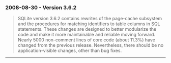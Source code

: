 ### 2008\-08\-30 \- Version 3\.6\.2


> SQLite version 3\.6\.2 contains rewrites of the page\-cache subsystem and
>  the procedures for matching identifiers to table columns in SQL statements.
>  These changes are designed to better modularize the code and make it more
>  maintainable and reliable moving forward. Nearly 5000 non\-comment lines
>  of core code (about 11\.3%) have changed
>  from the previous release. Nevertheless, there should be no
>  application\-visible changes, other than bug fixes.



---

